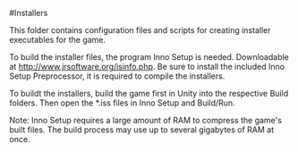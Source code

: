 #Installers

This folder contains configuration files and scripts for creating installer executables for the game.

To build the installer files, the program Inno Setup is needed. Downloadable at http://www.jrsoftware.org/isinfo.php. Be sure to install the included Inno Setup Preprocessor, it is required to compile the installers.

To buildt the installers, build the game first in Unity into the respective Build folders. Then open the \*.iss files in Inno Setup and Build/Run.

Note: Inno Setup requires a large amount of RAM to compress the game's built files. The build process may use up to several gigabytes of RAM at once.

